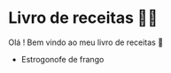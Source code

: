 # Livro de receitas :man_cook:

Olá ! Bem vindo ao meu livro de receitas :wave:

- Estrogonofe de frango